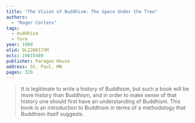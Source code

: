 ```yaml
---
title: "The Vision of Buddhism: The Space Under the Tree"
authors:
  - "Roger Corless"
tags:
  - buddhism
  - form
year: 1989
olid: OL2208173M
oclc: 19815489
publisher: Paragon House
address: St. Paul, MN
pages: 329
---
```


> It is legitimate to write a history of Buddhism, but such a book will be more history than Buddhism, and in order to make sense of that history one should first have an understanding of Buddhism. This book is an introduction to Buddhism in terms of a methodology that Buddhism itself suggests.
